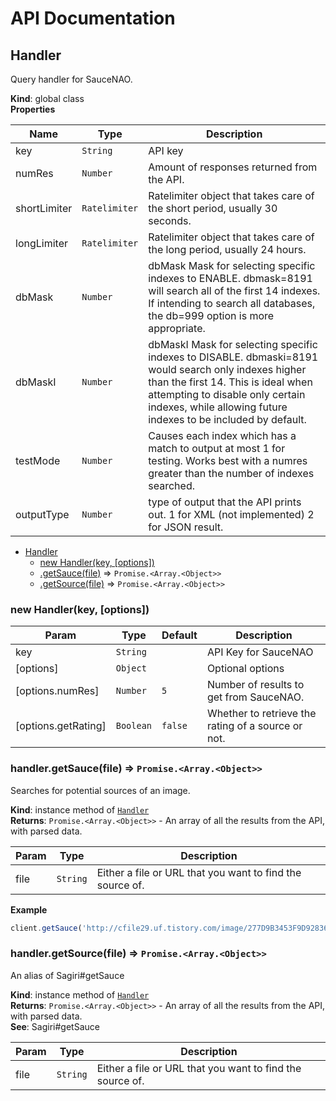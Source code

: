 # API Documentation

<a name="Handler"></a>

## Handler
Query handler for SauceNAO.

**Kind**: global class  
**Properties**

| Name | Type | Description |
| --- | --- | --- |
| key | <code>String</code> | API key |
| numRes | <code>Number</code> | Amount of responses returned from the API. |
| shortLimiter | <code>Ratelimiter</code> | Ratelimiter object that takes care of the short period, usually 30 seconds. |
| longLimiter | <code>Ratelimiter</code> | Ratelimiter object that takes care of the long period, usually 24 hours. |
| dbMask | ``Number`` | dbMask Mask for selecting specific indexes to ENABLE. dbmask=8191 will search all of the first 14 indexes. If intending to search all databases, the db=999 option is more appropriate.| 
| dbMaskI | ``Number`` | dbMaskI Mask for selecting specific indexes to DISABLE. dbmaski=8191 would search only indexes higher than the first 14. This is ideal when attempting to disable only certain indexes, while allowing future indexes to be included by default.|
| testMode | ``Number`` | Causes each index which has a match to output at most 1 for testing. Works best with a numres greater than the number of indexes searched. |
| outputType | ``Number``| type of output that the API prints out. 1 for XML (not implemented) 2 for JSON result. |



* [Handler](#Handler)
    * [new Handler(key, [options])](#new_Handler_new)
    * [.getSauce(file)](#Handler+getSauce) ⇒ <code>Promise.&lt;Array.&lt;Object&gt;&gt;</code>
    * [.getSource(file)](#Handler+getSource) ⇒ <code>Promise.&lt;Array.&lt;Object&gt;&gt;</code>

<a name="new_Handler_new"></a>

### new Handler(key, [options])

| Param | Type | Default | Description |
| --- | --- | --- | --- |
| key | <code>String</code> |  | API Key for SauceNAO |
| [options] | <code>Object</code> |  | Optional options |
| [options.numRes] | <code>Number</code> | <code>5</code> | Number of results to get from SauceNAO. |
| [options.getRating] | <code>Boolean</code> | <code>false</code> | Whether to retrieve the rating of a source or not. |

<a name="Handler+getSauce"></a>

### handler.getSauce(file) ⇒ <code>Promise.&lt;Array.&lt;Object&gt;&gt;</code>
Searches for potential sources of an image.

**Kind**: instance method of [<code>Handler</code>](#Handler)  
**Returns**: <code>Promise.&lt;Array.&lt;Object&gt;&gt;</code> - An array of all the results from the API, with parsed data.  

| Param | Type | Description |
| --- | --- | --- |
| file | <code>String</code> | Either a file or URL that you want to find the source of. |

**Example**  
```js
client.getSauce('http://cfile29.uf.tistory.com/image/277D9B3453F9D9283659F4').then(console.log);
```
<a name="Handler+getSource"></a>

### handler.getSource(file) ⇒ <code>Promise.&lt;Array.&lt;Object&gt;&gt;</code>
An alias of Sagiri#getSauce

**Kind**: instance method of [<code>Handler</code>](#Handler)  
**Returns**: <code>Promise.&lt;Array.&lt;Object&gt;&gt;</code> - An array of all the results from the API, with parsed data.  
**See**: Sagiri#getSauce  

| Param | Type | Description |
| --- | --- | --- |
| file | <code>String</code> | Either a file or URL that you want to find the source of. |

